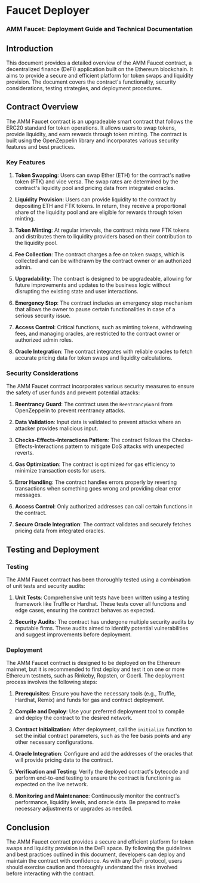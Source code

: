 # Faucet Deployer

### AMM Faucet: Deployment Guide and Technical Documentation

## Introduction

This document provides a detailed overview of the AMM Faucet contract, a decentralized finance (DeFi) application built on the Ethereum blockchain. It aims to provide a secure and efficient platform for token swaps and liquidity provision. The document covers the contract's functionality, security considerations, testing strategies, and deployment procedures.

## Contract Overview

The AMM Faucet contract is an upgradeable smart contract that follows the ERC20 standard for token operations. It allows users to swap tokens, provide liquidity, and earn rewards through token minting. The contract is built using the OpenZeppelin library and incorporates various security features and best practices.

### Key Features

1. **Token Swapping**: Users can swap Ether (ETH) for the contract's native token (FTK) and vice versa. The swap rates are determined by the contract's liquidity pool and pricing data from integrated oracles.

2. **Liquidity Provision**: Users can provide liquidity to the contract by depositing ETH and FTK tokens. In return, they receive a proportional share of the liquidity pool and are eligible for rewards through token minting.

3. **Token Minting**: At regular intervals, the contract mints new FTK tokens and distributes them to liquidity providers based on their contribution to the liquidity pool.

4. **Fee Collection**: The contract charges a fee on token swaps, which is collected and can be withdrawn by the contract owner or an authorized admin.

5. **Upgradability**: The contract is designed to be upgradeable, allowing for future improvements and updates to the business logic without disrupting the existing state and user interactions.

6. **Emergency Stop**: The contract includes an emergency stop mechanism that allows the owner to pause certain functionalities in case of a serious security issue.

7. **Access Control**: Critical functions, such as minting tokens, withdrawing fees, and managing oracles, are restricted to the contract owner or authorized admin roles.

8. **Oracle Integration**: The contract integrates with reliable oracles to fetch accurate pricing data for token swaps and liquidity calculations.

### Security Considerations

The AMM Faucet contract incorporates various security measures to ensure the safety of user funds and prevent potential attacks:

1. **Reentrancy Guard**: The contract uses the `ReentrancyGuard` from OpenZeppelin to prevent reentrancy attacks.

2. **Data Validation**: Input data is validated to prevent attacks where an attacker provides malicious input.

3. **Checks-Effects-Interactions Pattern**: The contract follows the Checks-Effects-Interactions pattern to mitigate DoS attacks with unexpected reverts.

4. **Gas Optimization**: The contract is optimized for gas efficiency to minimize transaction costs for users.

5. **Error Handling**: The contract handles errors properly by reverting transactions when something goes wrong and providing clear error messages.

6. **Access Control**: Only authorized addresses can call certain functions in the contract.

7. **Secure Oracle Integration**: The contract validates and securely fetches pricing data from integrated oracles.

## Testing and Deployment

### Testing

The AMM Faucet contract has been thoroughly tested using a combination of unit tests and security audits:

1. **Unit Tests**: Comprehensive unit tests have been written using a testing framework like Truffle or Hardhat. These tests cover all functions and edge cases, ensuring the contract behaves as expected.

2. **Security Audits**: The contract has undergone multiple security audits by reputable firms. These audits aimed to identify potential vulnerabilities and suggest improvements before deployment.

### Deployment

The AMM Faucet contract is designed to be deployed on the Ethereum mainnet, but it is recommended to first deploy and test it on one or more Ethereum testnets, such as Rinkeby, Ropsten, or Goerli. The deployment process involves the following steps:

1. **Prerequisites**: Ensure you have the necessary tools (e.g., Truffle, Hardhat, Remix) and funds for gas and contract deployment.

2. **Compile and Deploy**: Use your preferred deployment tool to compile and deploy the contract to the desired network.

3. **Contract Initialization**: After deployment, call the `initialize` function to set the initial contract parameters, such as the fee basis points and any other necessary configurations.

4. **Oracle Integration**: Configure and add the addresses of the oracles that will provide pricing data to the contract.

5. **Verification and Testing**: Verify the deployed contract's bytecode and perform end-to-end testing to ensure the contract is functioning as expected on the live network.

6. **Monitoring and Maintenance**: Continuously monitor the contract's performance, liquidity levels, and oracle data. Be prepared to make necessary adjustments or upgrades as needed.

## Conclusion

The AMM Faucet contract provides a secure and efficient platform for token swaps and liquidity provision in the DeFi space. By following the guidelines and best practices outlined in this document, developers can deploy and maintain the contract with confidence. As with any DeFi protocol, users should exercise caution and thoroughly understand the risks involved before interacting with the contract.
